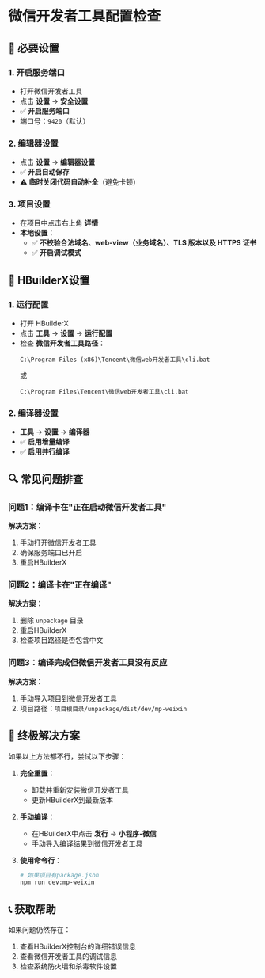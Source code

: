 # 微信开发者工具配置检查

## 🔧 必要设置

### 1. 开启服务端口
- 打开微信开发者工具
- 点击 **设置** → **安全设置**
- ✅ **开启服务端口**
- 端口号：`9420`（默认）

### 2. 编辑器设置
- 点击 **设置** → **编辑器设置**
- ✅ **开启自动保存**
- ⚠️ **临时关闭代码自动补全**（避免卡顿）

### 3. 项目设置
- 在项目中点击右上角 **详情**
- **本地设置**：
  - ✅ **不校验合法域名、web-view（业务域名）、TLS 版本以及 HTTPS 证书**
  - ✅ **开启调试模式**

## 🚀 HBuilderX设置

### 1. 运行配置
- 打开 HBuilderX
- 点击 **工具** → **设置** → **运行配置**
- 检查 **微信开发者工具路径**：
  ```
  C:\Program Files (x86)\Tencent\微信web开发者工具\cli.bat
  ```
  或
  ```
  C:\Program Files\Tencent\微信web开发者工具\cli.bat
  ```

### 2. 编译器设置
- **工具** → **设置** → **编译器**
- ✅ **启用增量编译**
- ✅ **启用并行编译**

## 🔍 常见问题排查

### 问题1：编译卡在"正在启动微信开发者工具"
**解决方案：**
1. 手动打开微信开发者工具
2. 确保服务端口已开启
3. 重启HBuilderX

### 问题2：编译卡在"正在编译"
**解决方案：**
1. 删除 `unpackage` 目录
2. 重启HBuilderX
3. 检查项目路径是否包含中文

### 问题3：编译完成但微信开发者工具没有反应
**解决方案：**
1. 手动导入项目到微信开发者工具
2. 项目路径：`项目根目录/unpackage/dist/dev/mp-weixin`

## 🎯 终极解决方案

如果以上方法都不行，尝试以下步骤：

1. **完全重置**：
   - 卸载并重新安装微信开发者工具
   - 更新HBuilderX到最新版本

2. **手动编译**：
   - 在HBuilderX中点击 **发行** → **小程序-微信**
   - 手动导入编译结果到微信开发者工具

3. **使用命令行**：
   ```bash
   # 如果项目有package.json
   npm run dev:mp-weixin
   ```

## 📞 获取帮助

如果问题仍然存在：
1. 查看HBuilderX控制台的详细错误信息
2. 查看微信开发者工具的调试信息
3. 检查系统防火墙和杀毒软件设置
